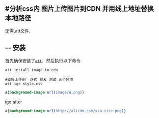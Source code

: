 #分析css内 图片上传图片到CDN 并用线上地址替换本地路径
---
无需.att文件,

--
安装
----
首先确保安装了[`att`](https://github.com/colorhook/att)，然后执行以下命令

```shell
att install image-to-cdn
```
```shell
#直接上传到  正式 预发 测试 三个环境
att igo style.css
```

```css
a{background-image:url(image/a.png)}
```
igo after
```css
a{background-image:url(http://alicdn.com/x/a-size.png)}
```
